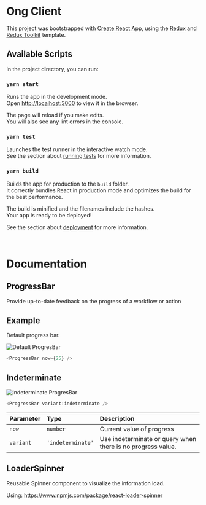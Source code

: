 # Ong Client

This project was bootstrapped with [Create React App](https://github.com/facebook/create-react-app), using the [Redux](https://redux.js.org/) and [Redux Toolkit](https://redux-toolkit.js.org/) template.

## Available Scripts

In the project directory, you can run:

### `yarn start`

Runs the app in the development mode.<br />
Open [http://localhost:3000](http://localhost:3000) to view it in the browser.

The page will reload if you make edits.<br />
You will also see any lint errors in the console.

### `yarn test`

Launches the test runner in the interactive watch mode.<br />
See the section about [running tests](https://facebook.github.io/create-react-app/docs/running-tests) for more information.

### `yarn build`

Builds the app for production to the `build` folder.<br />
It correctly bundles React in production mode and optimizes the build for the best performance.

The build is minified and the filenames include the hashes.<br />
Your app is ready to be deployed!

See the section about [deployment](https://facebook.github.io/create-react-app/docs/deployment) for more information.

<br />

# Documentation

## ProgressBar

Provide up-to-date feedback on the progress of a workflow or action

## Example

Default progress bar.

![Default ProgresBar](https://i.ibb.co/6vbncyM/Pregress-Bar-Indeterminate.png)

```javascript
<ProgressBar now={25} />
```

## Indeterminate

![indeterminate ProgresBar](https://i.ibb.co/WsxnKWg/Progress-Bar-Indeterminate.png)

```javascript
<ProgressBar variant:indeterminate />
```

| Parameter | Type              | Description                                                 |
| :-------- | :---------------- | :---------------------------------------------------------- |
| `now`     | `number`          | Current value of progress                                   |
| `variant` | `'indeterminate'` | Use indeterminate or query when there is no progress value. |

## LoaderSpinner 

Reusable Spinner component to visualize the information load.

Using: https://www.npmjs.com/package/react-loader-spinner